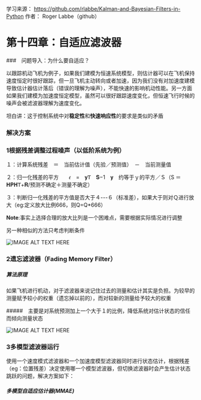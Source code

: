 学习来源：
https://github.com/rlabbe/Kalman-and-Bayesian-Filters-in-Python
作者：
Roger Labbe（github）


# 第十四章：自适应滤波器

###　问题导入：为什么要自适应？

以跟踪机动飞机为例子，如果我们建模为恒速系统模型，则估计器可以在飞机保持速度恒定时很好跟踪，但一旦飞机主动转向或者加速，因为我们没有对加速度建模导致估计器估计落后（错误的理解为噪声），不能快速的影响机动性能。另一方面如果我们建模为加速度恒定模型，虽然可以很好跟踪速度变化，但恒速飞行时候的噪声会被滤波器理解为速度变化。

坦白讲：这于控制系统中对**稳定性**和**快速响应性**的要求是类似的矛盾

### 解决方案

### 1根据残差调整过程噪声（以低阶系统为例）

１：计算系统残差　＝　当前估计值（先验／预测值）　－　当前测量值

２：归一化残差的平方　　𝜖　=　𝐲𝖳　𝐒−1　𝐲　约等于ｙ的平方／Ｓ（S ＝ 𝐇𝐏𝐇𝖳+𝐑/预测不确定＋测量不确定）

３：判断归一化残差的平方值是否大于４---６（标准差），如果大于则对Ｑ进行放大（eg:定义放大比例666，则Q=Q*666）

**Note**:事实上选择合理的放大比列是一个困难点，需要根据实际情况进行调整

另一种相似的方法只考虑判断条件

![IMAGE ALT TEXT HERE](https://github.com/xdwgood/Navigation-and-control/blob/xdwgood-patch-1/162.png)

### 2遗忘滤波器（Fading Memory Filter）

##### 算法原理

如果飞机进行机动，对于滤波器来说记住过去的测量和估计其实是负担。为较早的测量赋予较小的权重（遗忘掉以前的），而对较新的测量给予较大的权重

#####　主要是对系统预测加上一个大于１的比例，降低系统对估计状态的信任而倾向测量状态

![IMAGE ALT TEXT HERE](https://github.com/xdwgood/Navigation-and-control/blob/xdwgood-patch-1/163.png)

### 3多模型滤波器运行

使用一个速度模式滤波器和一个加速度模型滤波器同时进行状态估计，根据残差（eg：位置残差）决定使用哪一个模型滤波器，但切换滤波器时会产生估计状态跳跃的问题，解决方案如下：

##### 多模型自适应估计器(MMAE)



